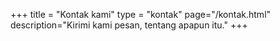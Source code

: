 +++
title = "Kontak kami"
type = "kontak"
page="/kontak.html"
description="Kirimi kami pesan, tentang apapun itu."
+++
